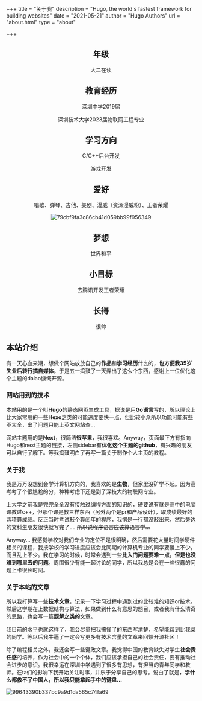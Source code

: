+++
title = "关于我"
description = "Hugo, the world's fastest framework for building websites"
date = "2021-05-21"
author = "Hugo Authors"
url = "about.html"
type = "about"

+++
<center>

## 年级

大二在读

## 教育经历

深圳中学2019届

深圳技术大学2023届物联网工程专业

## 学习方向

C/C++后台开发

游戏开发

## 爱好

唱歌、弹琴、吉他、美剧、漫威（资深漫威粉）、王者荣耀

![79cbf9fa3c86cb41d059bb99f956349](../pic/79cbf9fa3c86cb41d059bb99f956349.png)

## 梦想

世界和平

## 小目标

去腾讯开发王者荣耀

## 长得

很帅





</center>

## 本站介绍

有一天心血来潮，想做个网站放放自己的**作品**和**学习经历**什么的，**也方便我35岁失业后转行搞自媒体**。于是五一捣鼓了一天弄出了这么个东西，感谢上一位优化这个主题的dalao慷慨开源。

### 网站用到的技术

本站用的是一个叫**Hugo**的静态网页生成工具，据说是用**Go语言**写的，所以理论上比大家常用的一些**Hexo**之类的可能速度要快一点，但比较小众所以功能可能有些不太全，出了问题只能上英文网站查...

网站主题用的是**Next**，很简洁**很苹果**，我很喜欢。Anyway，页面最下方有指向Hugo和next主题的链接，左侧sidebar有**优化这个主题的github**，有兴趣的朋友可以自行了解下。等我捣鼓明白了再写一篇关于制作个人主页的教程。

### 关于我

我是万万没想到会学计算机方向的，我喜欢的是**生物**，但家里没矿学不起。因为高考考了个很尴尬的分，种种考虑下还是到了深技大的物联网专业。

上大学之前我是完完全全没有接触过编程方面的知识的，硬要说有就是高中的电脑课教过c++，但那个课是教三样东西（另外两个是pr和产品设计），取成绩最好的两项算成绩。反正当时考试敲个算闰年的程序，我愣是一行都没敲出来，然后旁边的文科生朋友很快就写完了.... ~~所以说程序语言应该算语言学...~~

Anyway... 我感觉学校对我们专业的定位不是很明确，然后需要花大量时间学硬件相关的课程，我按学校的学习进度应该会比同期的计算机专业的同学要慢上不少，而且乱上不少。我在学习的时候，时常会遇到一些**比入门问题要难一点，但是也没难到哪里去的问题**。周围很少有能一起讨论的同学，所以我总是会在一些很蠢的问题上卡很长时间。

### 关于本站的文章

所以我打算写一些**技术文章**，记录一下学习过程中遇到过的比较难的知识or技术。然后这学期在上数据结构与算法，如果做到什么有意思的题目，或者我有什么清奇的思路，也会写一篇**题解之类的**文章。

我目前的水平也就这样了，我会尽量把我搞懂了的东西写清楚，希望能帮到比我菜的同学。等以后我牛逼了一定会写更多有技术含量的文章来回馈开源社区！

除了编程相关之外，我还会写一些键政文章。我觉得中国的教育缺失对学生**社会责任感**的培养，作为社会中的一个个体，我们应该承担自己的社会责任，要有推动社会进步的意识。我很幸运在深圳中学遇到了很多有思想，有担当的青年同学和教师。在ta们的影响下我开始关注时事，并乐于分享自己的思考。说白了就是，**学什么都救不了中国人，所以我只能拿起手中的键盘...**



![99643390b337bc9a9d1da565c74fa69](../pic/99643390b337bc9a9d1da565c74fa69.jpg)

